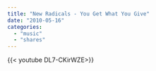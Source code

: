 ```yaml
---
title: "New Radicals - You Get What You Give"
date: "2010-05-16"
categories:
  - "music"
  - "shares"
---
```


<div style="width: 70vw;">{{< youtube DL7-CKirWZE>}}</div>
